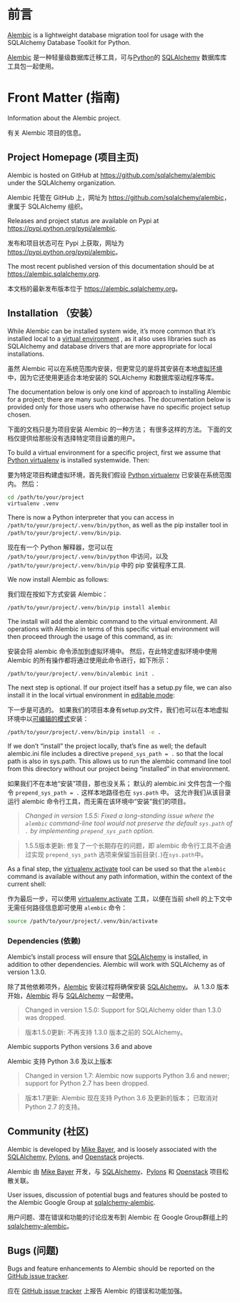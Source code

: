 # 前言

[Alembic]: https://alembic.sqlalchemy.org/
[Python]: https://www.python.org/
[SQLAlchemy]: https://docs.sqlalchemy.org/

[Alembic] is a lightweight database migration tool for usage with the SQLAlchemy Database Toolkit for Python.

[Alembic] 是一种轻量级数据库迁移工具，可与[Python]的 [SQLAlchemy] 数据库库工具包一起使用。

[SQLAlchemy]: https://www.sqlalchemy.org/
[Pylons]: http://www.pylonsproject.org/
[Openstack]: http://www.openstack.org/
[sqlalchemy-alembic]: https://groups.google.com/group/sqlalchemy-alembic
[Mike Bayer]: http://techspot.zzzeek.org/
[virtualenv activate]: https://virtualenv.pypa.io/en/latest/userguide/#activate-script
[editable mode]: https://pip.pypa.io/en/stable/reference/pip_install/#editable-installs
[可编辑的模式]: https://pip.pypa.io/en/stable/reference/pip_install/#editable-installs
[Python virtualenv]: https://pypi.org/project/virtualenv/
[virtual environment]: https://docs.python.org/3/tutorial/venv.html
[虚拟环境]: https://docs.python.org/3/tutorial/venv.html
[GitHub issue tracker]: https://github.com/sqlalchemy/alembic/issues/

# Front Matter (指南)

Information about the Alembic project.

有关 Alembic 项目的信息。

## Project Homepage (项目主页)

Alembic is hosted on GitHub at <https://github.com/sqlalchemy/alembic> under the SQLAlchemy organization.

Alembic 托管在 GitHub 上，网址为 <https://github.com/sqlalchemy/alembic>，隶属于 SQLAlchemy 组织。

Releases and project status are available on Pypi at <https://pypi.python.org/pypi/alembic>.

发布和项目状态可在 Pypi 上获取，网址为 <https://pypi.python.org/pypi/alembic>。

The most recent published version of this documentation should be at <https://alembic.sqlalchemy.org>.

本文档的最新发布版本位于 <https://alembic.sqlalchemy.org>。

## Installation （安装）

While Alembic can be installed system wide, it’s more common that it’s installed local to a [virtual environment] , as it also uses libraries such as SQLAlchemy and database drivers that are more appropriate for local installations.

虽然 Alembic 可以在系统范围内安装，但更常见的是将其安装在本地[虚拟环境]中，因为它还使用更适合本地安装的 SQLAlchemy 和数据库驱动程序等库。

The documentation below is only one kind of approach to installing Alembic for a project; there are many such approaches. The documentation below is provided only for those users who otherwise have no specific project setup chosen.

下面的文档只是为项目安装 Alembic 的一种方法； 有很多这样的方法。 下面的文档仅提供给那些没有选择特定项目设置的用户。

To build a virtual environment for a specific project, first we assume that [Python virtualenv] is installed systemwide. Then:

要为特定项目构建虚拟环境，首先我们假设 [Python virtualenv] 已安装在系统范围内。 然后：

```bash
cd /path/to/your/project
virtualenv .venv
```

There is now a Python interpreter that you can access in `/path/to/your/project/.venv/bin/python`, as well as the pip installer tool in `/path/to/your/project/.venv/bin/pip`.

现在有一个 Python 解释器，您可以在 `/path/to/your/project/.venv/bin/python` 中访问，以及 `/path/to/your/project/.venv/bin/pip` 中的 pip 安装程序工具.

We now install Alembic as follows:

我们现在按如下方式安装 Alembic：

```bash
/path/to/your/project/.venv/bin/pip install alembic
```

The install will add the alembic command to the virtual environment. All operations with Alembic in terms of this specific virtual environment will then proceed through the usage of this command, as in:

安装会将 alembic 命令添加到虚拟环境中。 然后，在此特定虚拟环境中使用 Alembic 的所有操作都将通过使用此命令进行，如下所示：

```bash
/path/to/your/project/.venv/bin/alembic init .
```

The next step is optional. If our project itself has a setup.py file, we can also install it in the local virtual environment in [editable mode]:

下一步是可选的。 如果我们的项目本身有setup.py文件，我们也可以在本地虚拟环境中以[可编辑的模式]安装：

```bash
/path/to/your/project/.venv/bin/pip install -e .
```

If we don’t “install” the project locally, that’s fine as well; the default alembic.ini file includes a directive `prepend_sys_path = .` so that the local path is also in sys.path. This allows us to run the alembic command line tool from this directory without our project being “installed” in that environment.

如果我们不在本地“安装”项目，那也没关系； 默认的 alembic.ini 文件包含一个指令 `prepend_sys_path = .` 这样本地路径也在 `sys.path` 中。 这允许我们从该目录运行 alembic 命令行工具，而无需在该环境中“安装”我们的项目。

> *Changed in version 1.5.5: Fixed a long-standing issue where the `alembic` command-line tool would not preserve the default `sys.path` of `.` by implementing `prepend_sys_path` option.*

> 1.5.5版本更新: 修复了一个长期存在的问题，即 alembic 命令行工具不会通过实现 `prepend_sys_path` 选项来保留当前目录(`.`)在`sys.path`中。

As a final step, the [virtualenv activate] tool can be used so that the `alembic` command is available without any path information, within the context of the current shell:

作为最后一步，可以使用 [virtualenv activate] 工具，以便在当前 shell 的上下文中无需任何路径信息即可使用 `alembic` 命令：

```bash
source /path/to/your/project/.venv/bin/activate
```

### Dependencies (依赖)

Alembic’s install process will ensure that [SQLAlchemy] is installed, in addition to other dependencies. Alembic will work with SQLAlchemy as of version 1.3.0.

除了其他依赖项外，[Alembic] 安装过程将确保安装 [SQLAlchemy]。 从 1.3.0 版本开始，[Alembic] 将与 [SQLAlchemy] 一起使用。

> Changed in version 1.5.0: Support for SQLAlchemy older than 1.3.0 was dropped.

> 版本1.5.0更新: 不再支持 1.3.0 版本之前的 SQLAlchemy。

Alembic supports Python versions 3.6 and above

Alembic 支持 Python 3.6 及以上版本

> Changed in version 1.7: Alembic now supports Python 3.6 and newer; support for Python 2.7 has been dropped.

> 版本1.7更新: Alembic 现在支持 Python 3.6 及更新的版本； 已取消对 Python 2.7 的支持。

## Community (社区)

Alembic is developed by [Mike Bayer], and is loosely associated with the [SQLAlchemy], [Pylons], and [Openstack] projects.

Alembic 由 [Mike Bayer] 开发，与 [SQLAlchemy]、[Pylons] 和 [Openstack] 项目松散关联。

User issues, discussion of potential bugs and features should be posted to the Alembic Google Group at [sqlalchemy-alembic].

用户问题、潜在错误和功能的讨论应发布到 Alembic 在 Google Group群组上的 [sqlalchemy-alembic]。

## Bugs (问题)

Bugs and feature enhancements to Alembic should be reported on the [GitHub issue tracker].

应在 [GitHub issue tracker] 上报告 Alembic 的错误和功能加强。
